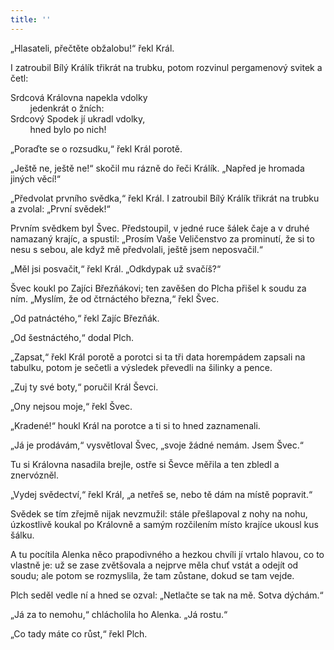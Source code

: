 ```yaml
---
title: ''
---
```


„Hlasateli, přečtěte obžalobu!“ řekl Král.

I zatroubil Bílý Králík třikrát na trubku, potom rozvinul pergamenový svitek a četl:

Srdcová Královna napekla vdolky  
        jedenkrát o žních:  
Srdcový Spodek jí ukradl vdolky,  
        hned bylo po nich!

„Poraďte se o rozsudku,“ řekl Král porotě.

„Ještě ne, ještě ne!“ skočil mu rázně do řeči Králík. „Napřed je hromada jiných věcí!“

„Předvolat prvního svědka,“ řekl Král. I zatroubil Bílý Králík třikrát na trubku a zvolal: „První svědek!“

Prvním svědkem byl Švec. Předstoupil, v jedné ruce šálek čaje a v druhé namazaný krajíc, a spustil: „Prosím Vaše Veličenstvo za prominutí, že si to nesu s sebou, ale když mě předvolali, ještě jsem neposvačil.“

„Měl jsi posvačit,“ řekl Král. „Odkdypak už svačíš?“

Švec koukl po Zajíci Březňákovi; ten zavěšen do Plcha přišel k soudu za ním. „Myslím, že od čtrnáctého března,“ řekl Švec.

„Od patnáctého,“ řekl Zajíc Březňák.

„Od šestnáctého,“ dodal Plch.

„Zapsat,“ řekl Král porotě a porotci si ta tři data horempádem zapsali na tabulku, potom je sečetli a výsledek převedli na šilinky a pence.

„Zuj ty své boty,“ poručil Král Ševci.

„Ony nejsou moje,“ řekl Švec.

„Kradené!“ houkl Král na porotce a ti si to hned zaznamenali.

„Já je prodávám,“ vysvětloval Švec, „svoje žádné nemám. Jsem Švec.“

Tu si Královna nasadila brejle, ostře si Ševce měřila a ten zbledl a znervózněl.

„Vydej svědectví,“ řekl Král, „a netřeš se, nebo tě dám na místě popravit.“

Svědek se tím zřejmě nijak nevzmužil: stále přešlapoval z nohy na nohu, úzkostlivě koukal po Královně a samým rozčilením místo krajíce ukousl kus šálku.

A tu pocítila Alenka něco prapodivného a hezkou chvíli jí vrtalo hlavou, co to vlastně je: už se zase zvětšovala a nejprve měla chuť vstát a odejít od soudu; ale potom se rozmyslila, že tam zůstane, dokud se tam vejde.

Plch seděl vedle ní a hned se ozval: „Netlačte se tak na mě. Sotva dýchám.“

„Já za to nemohu,“ chlácholila ho Alenka. „Já rostu.“

„Co tady máte co růst,“ řekl Plch.
